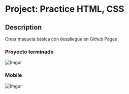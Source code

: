 
# Project: Practice HTML, CSS

## Description

Crear maqueta básica con despliegue en Github Pages

### Proyecto terminado

![Imgur](https://i.imgur.com/R888it4.png)

### Mobile

![Imgur](https://i.imgur.com/FGFPmGk.png)

